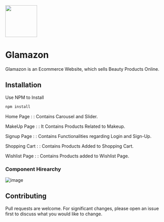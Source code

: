 
<img src="https://user-images.githubusercontent.com/112304655/208612714-ebf16b4c-0885-4f49-a177-fb54f95a0c37.png" width="100px">

# Glamazon

Glamazon is an Ecommerce Website, which sells Beauty Products Online.

## Installation

Use NPM to Install 

```bash
npm install
```
 Home Page : : Contains Carousel and Slider.

 MakeUp Page : : It Contains Products Related to Makeup.

 Signup Page : : Contains Functionalities regarding Login and Sign-Up.

 Shopping Cart : : Contains Products Added to Shopping Cart.

 Wishlist Page : : Contains Products added to Wishlist Page.

### Component Hirearchy
![image](https://user-images.githubusercontent.com/112304655/208612348-f6a11cdf-03d2-4601-bc8a-6e347ad0e77a.png)


## Contributing

Pull requests are welcome. For significant changes, please open an issue first
to discuss what you would like to change.
